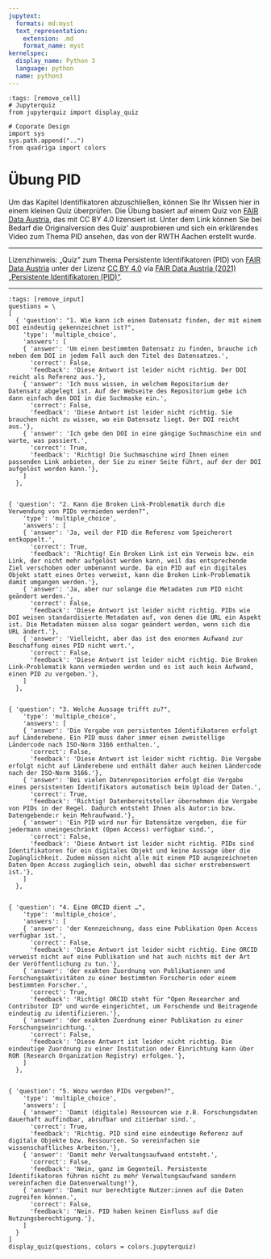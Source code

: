 ```yaml
---
jupytext:
  formats: md:myst
  text_representation:
    extension: .md
    format_name: myst
kernelspec:
  display_name: Python 3
  language: python
  name: python3
---
```

```{code-cell} ipython3
:tags: [remove_cell]
# Jupyterquiz
from jupyterquiz import display_quiz

# Coporate Design
import sys
sys.path.append("..")
from quadriga import colors
```

# Übung PID


Um das Kapitel Identifikatoren abzuschließen, können Sie Ihr Wissen hier in einem kleinen Quiz überprüfen.
Die Übung basiert auf einem Quiz von <a href="https://fair-office.at/index.php/pid/" class="external-link" target="_blank">FAIR Data Austria</a>, das mit CC BY 4.0 lizensiert ist. Unter dem Link können Sie bei Bedarf die Originalversion des Quiz' ausprobieren und sich ein erklärendes Video zum Thema PID ansehen, das von der RWTH Aachen erstellt wurde.

---

Lizenzhinweis: „Quiz” zum Thema Persistente Identifikatoren (PID) von <a href="https://fair-office.at/" class="external-link" target="_blank">FAIR Data Austria</a> unter der Lizenz <a href="https://creativecommons.org/licenses/by/4.0/deed.de" class="external-link" target="_blank">CC BY 4.0</a> via <a href="https://fair-office.at/pid/" class="external-link" target="_blank">FAIR Data Austria (2021) „Persistente Identifikatoren (PID)“</a>.

---


````{code-cell} ipython3
:tags: [remove_input]
questions = \
[
  { 'question': "1. Wie kann ich einen Datensatz finden, der mit einem DOI eindeutig gekennzeichnet ist?",
    'type': 'multiple_choice',
    'answers': [
    { 'answer': 'Um einen bestimmten Datensatz zu finden, brauche ich neben dem DOI in jedem Fall auch den Titel des Datensatzes.',
      'correct': False,
      'feedback': 'Diese Antwort ist leider nicht richtig. Der DOI reicht als Referenz aus.'},
    { 'answer': 'Ich muss wissen, in welchem Repositorium der Datensatz abgelegt ist. Auf der Webseite des Repositorium gebe ich dann einfach den DOI in die Suchmaske ein.',
      'correct': False,
      'feedback': 'Diese Antwort ist leider nicht richtig. Sie brauchen nicht zu wissen, wo ein Datensatz liegt. Der DOI reicht aus.'},
    { 'answer': 'Ich gebe den DOI in eine gängige Suchmaschine ein und warte, was passiert.',
      'correct': True,
      'feedback': 'Richtig! Die Suchmaschine wird Ihnen einen passenden Link anbieten, der Sie zu einer Seite führt, auf der der DOI aufgelöst werden kann.'},
    ]
  },


{ 'question': "2. Kann die Broken Link-Problematik durch die Verwendung von PIDs vermieden werden?",
    'type': 'multiple_choice',
    'answers': [
    { 'answer': 'Ja, weil der PID die Referenz vom Speicherort entkoppelt.',
      'correct': True,
      'feedback': 'Richtig! Ein Broken Link ist ein Verweis bzw. ein Link, der nicht mehr aufgelöst werden kann, weil das entsprechende Ziel verschoben oder umbenannt wurde. Da ein PID auf ein digitales Objekt statt eines Ortes verweist, kann die Broken Link-Problematik damit umgangen werden.'},
    { 'answer': 'Ja, aber nur solange die Metadaten zum PID nicht geändert werden.',
      'correct': False,
      'feedback': 'Diese Antwort ist leider nicht richtig. PIDs wie DOI weisen standardisierte Metadaten auf, von denen die URL ein Aspekt ist. Die Metadaten müssen also sogar geändert werden, wenn sich die URL ändert.'},
    { 'answer': 'Vielleicht, aber das ist den enormen Aufwand zur Beschaffung eines PID nicht wert.',
      'correct': False,
      'feedback': 'Diese Antwort ist leider nicht richtig. Die Broken Link-Problematik kann vermieden werden und es ist auch kein Aufwand, einen PID zu vergeben.'},
    ]
  },


{ 'question': "3. Welche Aussage trifft zu?",
    'type': 'multiple_choice',
    'answers': [
    { 'answer': 'Die Vergabe von persistenten Identifikatoren erfolgt auf Länderebene. Ein PID muss daher immer einen zweistellige Ländercode nach ISO-Norm 3166 enthalten.',
      'correct': False,
      'feedback': 'Diese Antwort ist leider nicht richtig. Die Vergabe erfolgt nicht auf Länderebene und enthält daher auch keinen Ländercode nach der ISO-Norm 3166.'},
    { 'answer': 'Bei vielen Datenrepositorien erfolgt die Vergabe eines persistenten Identifikators automatisch beim Upload der Daten.',
      'correct': True,
      'feedback': 'Richtig! Datenbereitsteller übernehmen die Vergabe von PIDs in der Regel. Dadurch entsteht Ihnen als Autor:in bzw. Datengebende:r kein Mehraufwand.'},
    { 'answer': 'Ein PID wird nur für Datensätze vergeben, die für jedermann uneingeschränkt (Open Access) verfügbar sind.',
      'correct': False,
      'feedback': 'Diese Antwort ist leider nicht richtig. PIDs sind Identifikatoren für ein digitales Objekt und keine Aussage über die Zugänglichkeit. Zudem müssen nicht alle mit einem PID ausgezeichneten Daten Open Access zugänglich sein, obwohl das sicher erstrebenswert ist.'},
    ]
  },


{ 'question': "4. Eine ORCID dient …",
    'type': 'multiple_choice',
    'answers': [
    { 'answer': 'der Kennzeichnung, dass eine Publikation Open Access verfügbar ist.',
      'correct': False,
      'feedback': 'Diese Antwort ist leider nicht richtig. Eine ORCID verweist nicht auf eine Publikation und hat auch nichts mit der Art der Veröffentlichung zu tun.'},
    { 'answer': 'der exakten Zuordnung von Publikationen und Forschungsaktivitäten zu einer bestimmten Forscherin oder einem bestimmten Forscher.',
      'correct': True,
      'feedback': 'Richtig! ORCID steht für "Open Researcher and Contributor ID" und wurde eingerichtet, um Forschende und Beitragende eindeutig zu identifizieren.'},
    { 'answer': 'der exakten Zuordnung einer Publikation zu einer Forschungseinrichtung.',
      'correct': False,
      'feedback': 'Diese Antwort ist leider nicht richtig. Die eindeutige Zuordnung zu einer Institution oder Einrichtung kann über ROR (Research Organization Registry) erfolgen.'},
    ]
  },


{ 'question': "5. Wozu werden PIDs vergeben?",
    'type': 'multiple_choice',
    'answers': [
    { 'answer': 'Damit (digitale) Ressourcen wie z.B. Forschungsdaten dauerhaft auffindbar, abrufbar und zitierbar sind.',
      'correct': True,
      'feedback': 'Richtig. PID sind eine eindeutige Referenz auf digitale Objekte bzw. Ressourcen. So vereinfachen sie wissenschaftliches Arbeiten.'},
    { 'answer': 'Damit mehr Verwaltungsaufwand entsteht.',
      'correct': False,
      'feedback': 'Nein, ganz im Gegenteil. Persistente Identifikatoren führen nicht zu mehr Verwaltungsaufwand sondern vereinfachen die Datenverwaltung!'},
    { 'answer': 'Damit nur berechtigte Nutzer:innen auf die Daten zugreifen können.',
      'correct': False,
      'feedback': 'Nein. PID haben keinen Einfluss auf die Nutzungsberechtigung.'},
    ]
  }
]
display_quiz(questions, colors = colors.jupyterquiz)
````
